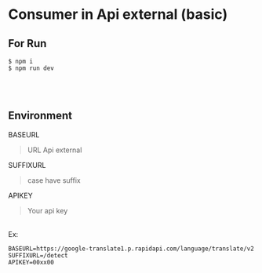 # Consumer in Api external (basic)

## For Run

`$ npm i`<br>
`$ npm run dev`


<br>
<br>

## Environment

BASEURL
> URL Api external

SUFFIXURL
> case have suffix

APIKEY
> Your api key

<br>
Ex:

    BASEURL=https://google-translate1.p.rapidapi.com/language/translate/v2
    SUFFIXURL=/detect
    APIKEY=00xx00
    